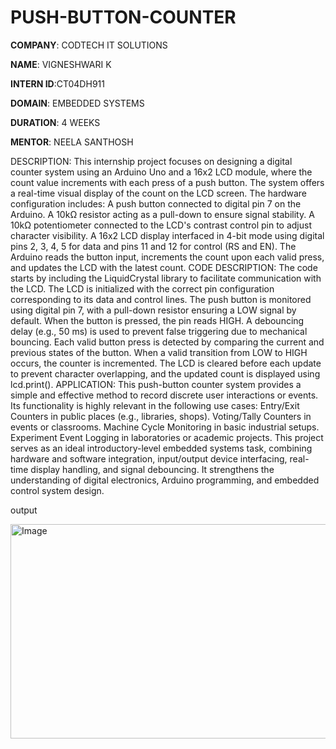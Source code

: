 # PUSH-BUTTON-COUNTER

**COMPANY**: CODTECH IT SOLUTIONS

**NAME**: VIGNESHWARI K

**INTERN ID**:CT04DH911

**DOMAIN**: EMBEDDED SYSTEMS

**DURATION**: 4 WEEKS

**MENTOR**: NEELA SANTHOSH

DESCRIPTION:
This internship project focuses on designing a digital counter system using an Arduino Uno and a 16x2 LCD module, where the count value increments with each press of a push button. The system offers a real-time visual display of the count on the LCD screen.
The hardware configuration includes:
A push button connected to digital pin 7 on the Arduino.
A 10kΩ resistor acting as a pull-down to ensure signal stability.
A 10kΩ potentiometer connected to the LCD's contrast control pin to adjust character visibility.
A 16x2 LCD display interfaced in 4-bit mode using digital pins 2, 3, 4, 5 for data and pins 11 and 12 for control (RS and EN).
The Arduino reads the button input, increments the count upon each valid press, and updates the LCD with the latest count.
CODE DESCRIPTION:
The code starts by including the LiquidCrystal library to facilitate communication with the LCD. The LCD is initialized with the correct pin configuration corresponding to its data and control lines.
The push button is monitored using digital pin 7, with a pull-down resistor ensuring a LOW signal by default. When the button is pressed, the pin reads HIGH. A debouncing delay (e.g., 50 ms) is used to prevent false triggering due to mechanical bouncing.
Each valid button press is detected by comparing the current and previous states of the button. When a valid transition from LOW to HIGH occurs, the counter is incremented. The LCD is cleared before each update to prevent character overlapping, and the updated count is displayed using lcd.print().
APPLICATION:
This push-button counter system provides a simple and effective method to record discrete user interactions or events. Its functionality is highly relevant in the following use cases:
Entry/Exit Counters in public places (e.g., libraries, shops).
Voting/Tally Counters in events or classrooms.
Machine Cycle Monitoring in basic industrial setups.
Experiment Event Logging in laboratories or academic projects.
This project serves as an ideal introductory-level embedded systems task, combining hardware and software integration, input/output device interfacing, real-time display handling, and signal debouncing. It strengthens the understanding of digital electronics, Arduino programming, and embedded control system design.

output

<img width="591" height="343" alt="Image" src="https://github.com/user-attachments/assets/d54995f7-770c-4d27-8ce6-e0f1a6f9738d" />
